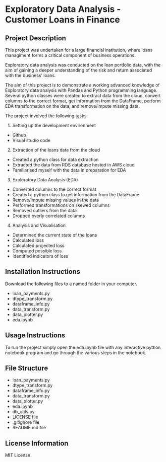 # Exploratory Data Analysis - Customer Loans in Finance
## Project Description
This project was undertaken for a large financial institution, where loans managiment forms a critical component of business operations.

Exploratory data analysis was conducted on the loan portfolio data, with the aim of gaining a deeper understanding of the risk and return associated with the business' loans.

The aim of this project is to demonstrate a working advanced knowledge of Exploratory data analysis with Pandas and Python programming language. Several python classes were created to extract data from the cloud, convert columns to the correct format, get information from the DataFrame, perform EDA transformation on the data, and remove/impute missing data.

The project involved the following tasks:
1. Setting up the development environment
  - Github
  - Visual studio code

2. Extraction of the loans data from the cloud
  - Created a python class for data extraction
  - Extracted the data from RDS database hosted in AWS cloud
  - Familiarised myself with the data in preparation for EDA

3. Exploratory Data Analysis (EDA)
  - Converted columns to the correct format
  - Created a python class to get information from the DataFrame
  - Remove/impute missing values in the data
  - Performed transformations on skewed columns
  - Removed outliers from the data
  - Dropped overly correlated columns

4. Analysis and Visualisation
  - Determined the current state of the loans
  - Calculated loss
  - Calculated projected loss
  - Computed possible loss
  - Identified indicators of loss


## Installation Instructions
Download the following files to a named folder in your computer.
- loan_payments.py
- dtype_transform.py
- dataframe_info.py
- data_transform.py
- data_plotter.py
- eda.ipynb

## Usage Instructions
To run the project simply open the eda.ipynb file with any interactive python notebook program and go through the various steps in the notebook.

## File Structure
- loan_payments.py
- dtype_transform.py
- dataframe_info.py
- data_transform.py
- data_plotter.py
- eda.ipynb
- db_utils.py
- LICENSE file
- .gitignore file
- README.md file

## License Information
MIT License
